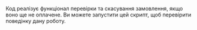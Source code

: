 Код реалізує функціонал перевірки та скасування замовлення, якщо воно ще не оплачене. Ви можете запустити цей скрипт, щоб перевірити поведінку дану роботу.
